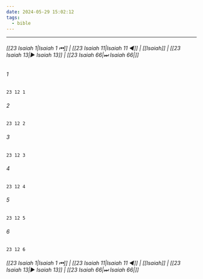 ```yaml
---
date: 2024-05-29 15:02:12
tags:
  - bible
---
```

___

###### [[23 Isaiah 1|Isaiah 1 ⏮]] | [[23 Isaiah 11|Isaiah 11 ◀]] | [[Isaiah]] | [[23 Isaiah 13|▶ Isaiah 13]] | [[23 Isaiah 66|⏭ Isaiah 66|]]

###### 1
``` verse
23 12 1 
```
###### 2
``` verse
23 12 2 
```
###### 3
``` verse
23 12 3 
```
###### 4
``` verse
23 12 4 
```
###### 5
``` verse
23 12 5 
```
###### 6
``` verse
23 12 6 
```

###### [[23 Isaiah 1|Isaiah 1 ⏮]] | [[23 Isaiah 11|Isaiah 11 ◀]] | [[Isaiah]] | [[23 Isaiah 13|▶ Isaiah 13]] | [[23 Isaiah 66|⏭ Isaiah 66|]]

